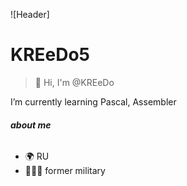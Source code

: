 ![Header]
# KREeDo5
>🐾 Hi, I'm @KREeDo

I’m currently learning Pascal, Assembler

###### ___about me___
- 🌍 RU
- 👨🏻‍✈ former military

